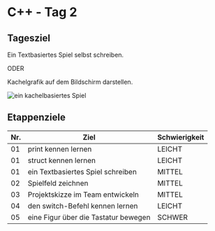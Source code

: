 
# C++ - Tag 2

## Tagesziel

Ein Textbasiertes Spiel selbst schreiben.

ODER

Kachelgrafik auf dem Bildschirm darstellen.

![ein kachelbasiertes Spiel](03_projektskizze/bilder/fruit.png)

## Etappenziele

| Nr. | Ziel           | Schwierigkeit |
|-----|----------------|---------------|
| 01  | print kennen lernen | LEICHT  |
| 01  | struct kennen lernen | LEICHT  |
| 01  | ein Textbasiertes Spiel schreiben | MITTEL |
| 02  | Spielfeld zeichnen | MITTEL |
| 03  | Projektskizze im Team entwickeln | MITTEL |
| 04  | den switch-Befehl kennen lernen | LEICHT | 
| 05  | eine Figur über die Tastatur bewegen | SCHWER | 

